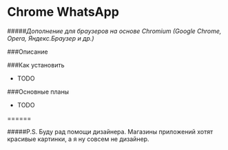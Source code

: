 Chrome WhatsApp
======

#####_Дополнение для браузеров на основе Chromium (Google Chrome, Opera, Яндекс.Браузер и др.)_

###Описание

###Как установить
* TODO

###Основные планы
* TODO

======

#####P.S. Буду рад помощи дизайнера. Магазины приложений хотят красивые картинки, а я ну совсем не дизайнер.
